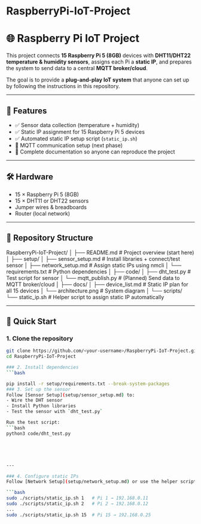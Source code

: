 # RaspberryPi-IoT-Project

# 🌐 Raspberry Pi IoT Project

This project connects **15 Raspberry Pi 5 (8GB)** devices with **DHT11/DHT22 temperature & humidity sensors**, assigns each Pi a **static IP**, and prepares the system to send data to a central **MQTT broker/cloud**.

The goal is to provide a **plug-and-play IoT system** that anyone can set up by following the instructions in this repository.

---

## 📌 Features
- ✅ Sensor data collection (temperature + humidity)  
- ✅ Static IP assignment for 15 Raspberry Pi 5 devices  
- ✅ Automated static IP setup script (`static_ip.sh`)  
- 🔄 MQTT communication setup (next phase)  
- 📖 Complete documentation so anyone can reproduce the project  

---

## 🛠️ Hardware
- 15 × Raspberry Pi 5 (8GB)  
- 15 × DHT11 or DHT22 sensors  
- Jumper wires & breadboards  
- Router (local network)  

---

## 📂 Repository Structure
RaspberryPi-IoT-Project/
│
├── README.md # Project overview (start here)
│
├── setup/
│ ├── sensor_setup.md # Install libraries + connect/test sensor
│ ├── network_setup.md # Assign static IPs using nmcli
│ └── requirements.txt # Python dependencies
│
├── code/
│ ├── dht_test.py # Test script for sensor
│ └── mqtt_publish.py # (Planned) Send data to MQTT broker/cloud
│
├── docs/
│ ├── device_list.md # Static IP plan for all 15 devices
│ └── architecture.png # System diagram
│
└── scripts/
└── static_ip.sh # Helper script to assign static IP automatically


---

## 🚀 Quick Start

### 1. Clone the repository
```bash
git clone https://github.com/<your-username>/RaspberryPi-IoT-Project.git
cd RaspberryPi-IoT-Project

### 2. Install dependencies
```bash

pip install -r setup/requirements.txt --break-system-packages
### 3. Set up the sensor
Follow [Sensor Setup](setup/sensor_setup.md) to:
- Wire the DHT sensor
- Install Python libraries
- Test the sensor with `dht_test.py`

Run the test script:
```bash
python3 code/dht_test.py





---

### 4. Configure static IPs
Follow [Network Setup](setup/network_setup.md) or use the helper script:

```bash
sudo ./scripts/static_ip.sh 1   # Pi 1 → 192.168.0.11
sudo ./scripts/static_ip.sh 2   # Pi 2 → 192.168.0.12
...
sudo ./scripts/static_ip.sh 15  # Pi 15 → 192.168.0.25

